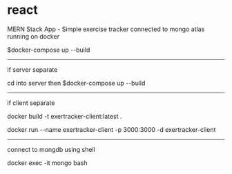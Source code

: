 # react
MERN Stack App - Simple exercise tracker connected to mongo atlas running on docker

$docker-compose up --build

------------------------------

if server separate

cd into server then $docker-compose up --build

--------------------------------------

if client separate

docker build -t exertracker-client:latest .

docker run --name exertracker-client -p 3000:3000 -d exertracker-client

----------------------------------------------------------

connect to mongdb using shell

docker exec -it mongo bash